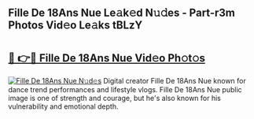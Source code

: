## Fille De 18Ans Nue Le𝚊k𝚎d N𝚞𝚍es - Part-r3m Photos Vid𝚎o Le𝚊ks tBLzY

# <h2><a href="http://fb63lo.evod.top/?m=Fille+De+18Ans+Nue">🔗 👉🔴 Fille De 18Ans Nue Vid𝚎o Ph𝚘t𝚘s</a></h2>

[![Fille De 18Ans Nue N𝚞d𝚎s](https://i.imgur.com/8V9OHl7.gif)](http://fb63lo.evod.top/?m=Fille+De+18Ans+Nue)
Digital creator Fille De 18Ans Nue known for dance trend performances and lifestyle vlogs. Fille De 18Ans Nue public image is one of strength and courage, but he's also known for his vulnerability and emotional depth. 
